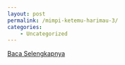 ```yaml
---
layout: post
permalink: /mimpi-ketemu-harimau-3/
categories:
    - Uncategorized
---
```


[Baca Selengkapnya](/06)